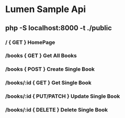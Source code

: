 # Lumen Sample Api

## php -S localhost:8000 -t ./public

### / { GET } HomePage
### /books { GET } Get All Books
### /books { POST } Create Single Book
### /books/:id { GET } Get Single Book
### /books/:id { PUT/PATCH } Update Single Book
### /books/:id { DELETE } Delete Single Book